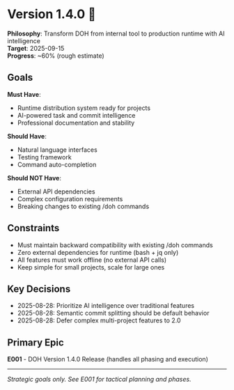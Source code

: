 # Version 1.4.0 🎯

**Philosophy**: Transform DOH from internal tool to production runtime with AI intelligence  
**Target**: 2025-09-15  
**Progress**: ~60% (rough estimate)

## Goals

**Must Have**:
- Runtime distribution system ready for projects
- AI-powered task and commit intelligence
- Professional documentation and stability

**Should Have**:
- Natural language interfaces
- Testing framework
- Command auto-completion

**Should NOT Have**:
- External API dependencies
- Complex configuration requirements
- Breaking changes to existing /doh commands

## Constraints

- Must maintain backward compatibility with existing /doh commands
- Zero external dependencies for runtime (bash + jq only)
- All features must work offline (no external API calls)
- Keep simple for small projects, scale for large ones

## Key Decisions

- 2025-08-28: Prioritize AI intelligence over traditional features
- 2025-08-28: Semantic commit splitting should be default behavior
- 2025-08-28: Defer complex multi-project features to 2.0

## Primary Epic

**E001** - DOH Version 1.4.0 Release (handles all phasing and execution)

---

*Strategic goals only. See E001 for tactical planning and phases.*